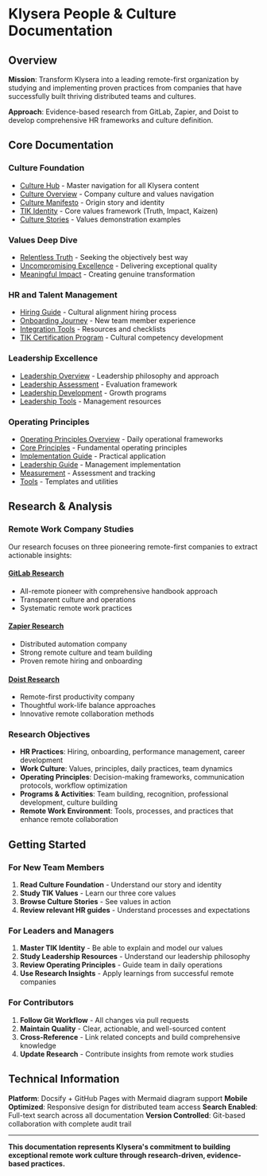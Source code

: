 # Klysera People & Culture Documentation

## Overview

**Mission**: Transform Klysera into a leading remote-first organization by studying and implementing proven practices from companies that have successfully built thriving distributed teams and cultures.

**Approach**: Evidence-based research from GitLab, Zapier, and Doist to develop comprehensive HR frameworks and culture definition.

## Core Documentation

### Culture Foundation
- [Culture Hub](./Klysera/Culture-Hub.md) - Master navigation for all Klysera content
- [Culture Overview](./Klysera/Culture/Overview.md) - Company culture and values navigation
- [Culture Manifesto](./Klysera/Culture/Culture-Manifesto.md) - Origin story and identity
- [TIK Identity](./Klysera/Culture/TIK-Identity.md) - Core values framework (Truth, Impact, Kaizen)
- [Culture Stories](./Klysera/Culture/Culture-Stories.md) - Values demonstration examples

### Values Deep Dive
- [Relentless Truth](./Klysera/Culture/Relentless-Truth.md) - Seeking the objectively best way
- [Uncompromising Excellence](./Klysera/Culture/Uncompromising-Excellence.md) - Delivering exceptional quality
- [Meaningful Impact](./Klysera/Culture/Meaningful-Impact.md) - Creating genuine transformation

### HR and Talent Management
- [Hiring Guide](./Klysera/Hiring-Onboarding/Hiring-Guide.md) - Cultural alignment hiring process
- [Onboarding Journey](./Klysera/Hiring-Onboarding/Onboarding-Journey.md) - New team member experience
- [Integration Tools](./Klysera/Hiring-Onboarding/Integration-Tools.md) - Resources and checklists
- [TIK Certification Program](./Klysera/Hiring-Onboarding/TIK-Certification-Program.md) - Cultural competency development

### Leadership Excellence
- [Leadership Overview](./Klysera/Leadership/Overview.md) - Leadership philosophy and approach
- [Leadership Assessment](./Klysera/Leadership/Leadership-Assessment.md) - Evaluation framework
- [Leadership Development](./Klysera/Leadership/Leadership-Development.md) - Growth programs
- [Leadership Tools](./Klysera/Leadership/Leadership-Tools.md) - Management resources

### Operating Principles
- [Operating Principles Overview](./Klysera/Operating-Principles/Overview.md) - Daily operational frameworks
- [Core Principles](./Klysera/Operating-Principles/Principles/Overview.md) - Fundamental operating principles
- [Implementation Guide](./Klysera/Operating-Principles/Implementation/Overview.md) - Practical application
- [Leadership Guide](./Klysera/Operating-Principles/Implementation/Leadership-Guide.md) - Management implementation
- [Measurement](./Klysera/Operating-Principles/Measurement/Overview.md) - Assessment and tracking
- [Tools](./Klysera/Operating-Principles/Tools/Overview.md) - Templates and utilities

## Research & Analysis

### Remote Work Company Studies
Our research focuses on three pioneering remote-first companies to extract actionable insights:

#### [GitLab Research](./Research/GitLab/)
- All-remote pioneer with comprehensive handbook approach
- Transparent culture and operations
- Systematic remote work practices

#### [Zapier Research](./Research/Zapier/)
- Distributed automation company
- Strong remote culture and team building
- Proven remote hiring and onboarding

#### [Doist Research](./Research/Doist/)
- Remote-first productivity company
- Thoughtful work-life balance approaches
- Innovative remote collaboration methods

### Research Objectives
- **HR Practices**: Hiring, onboarding, performance management, career development
- **Work Culture**: Values, principles, daily practices, team dynamics
- **Operating Principles**: Decision-making frameworks, communication protocols, workflow optimization
- **Programs & Activities**: Team building, recognition, professional development, culture building
- **Remote Work Environment**: Tools, processes, and practices that enhance remote collaboration

## Getting Started

### For New Team Members
1. **Read Culture Foundation** - Understand our story and identity
2. **Study TIK Values** - Learn our three core values
3. **Browse Culture Stories** - See values in action
4. **Review relevant HR guides** - Understand processes and expectations

### For Leaders and Managers
1. **Master TIK Identity** - Be able to explain and model our values
2. **Study Leadership Resources** - Understand our leadership philosophy
3. **Review Operating Principles** - Guide team in daily operations
4. **Use Research Insights** - Apply learnings from successful remote companies

### For Contributors
1. **Follow Git Workflow** - All changes via pull requests
2. **Maintain Quality** - Clear, actionable, and well-sourced content
3. **Cross-Reference** - Link related concepts and build comprehensive knowledge
4. **Update Research** - Contribute insights from remote work studies

## Technical Information

**Platform**: Docsify + GitHub Pages with Mermaid diagram support
**Mobile Optimized**: Responsive design for distributed team access
**Search Enabled**: Full-text search across all documentation
**Version Controlled**: Git-based collaboration with complete audit trail

---

**This documentation represents Klysera's commitment to building exceptional remote work culture through research-driven, evidence-based practices.**
